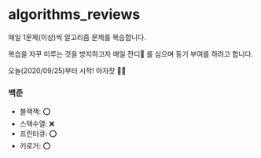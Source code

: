 # algorithms_reviews
매일 1문제(이상)씩 알고리즘 문제를 복습합니다.

복습을 자꾸 미루는 것을 방지하고자 매일 잔디🌱 를 심으며 동기 부여를 하려고 합니다.

오늘(2020/09/25)부터 시작! 아자잣 👊🏻

### 백준
- 블랙잭: ⭕️
- 스택수열: ❌
- 프린터큐: ⭕️
- 키로거: ⭕️
